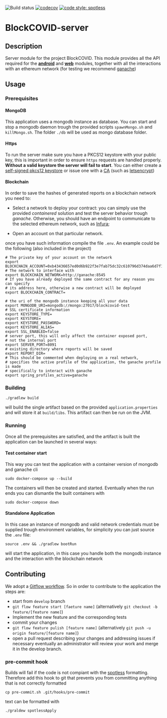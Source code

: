 ![Build status](https://github.com/SwevenSoftware/BlockCOVID-server/actions/workflows/build-server.yml/badge.svg)
[![codecov](https://codecov.io/gh/SwevenSoftware/BlockCOVID-server/branch/develop/graph/badge.svg)](https://codecov.io/gh/SwevenSoftware/BlockCOVID-server)
[![code style: spotless](https://img.shields.io/badge/code_style-spotless-ff69b4.svg)](https://github.com/diffplug/spotless)

# BlockCOVID-server
## Description
Server module for the project BlockCOVID.
This module provides all the API required for the [**android**](https://github.com/SwevenSoftware/BlockCOVID-android)
and [**web**](https://github.com/SwevenSoftware/BlockCOVID-web) modules, 
together with all the interactions with an ethereum network
(for testing we recommend [ganache](https://github.com/trufflesuite/ganache-cli))


## Usage
### Prerequisites
#### MongoDB
This application uses a mongodb instance as database. You can start and stop a mongodb daemon
trough the provided scripts `spawnMongo.sh` and `killMongo.sh`. The folder `./db` will be used as
mongo database folder.

#### Https
To run the server make sure you have a PKCS12 keystore with your public key, this is important in order to ensure `https`
requests are handled properly. **Without a valid keystore the server will fail to start**. You can either create a 
[self-signed pkcs12 keystore](https://en.wikipedia.org/wiki/Self-signed_certificate) or issue one with a 
[CA](https://it.wikipedia.org/wiki/Certificate_authority) (such as [letsencrypt](https://letsencrypt.org/))

#### Blockchain
In order to save the hashes of generated reports on a blockchain network you need to:
* Select a network to deploy your contract: you can simply use the provided *containered* solution and test the server
  behavior trough *ganache*. Otherwise, you should have an endpoint to communicate to the selected ethereum network, 
  such as [Infura](https://infura.io/);

* Open an account on that particular network.

once you have such information compile the file `.env`.
An example could be the following (also included in the project)
```shell
# The private key of your account on the network
export BLOCKCHAIN_ACCOUNT=0xb43436657ed0d6b922f3e7fab75dc32c610796d374daa6d7f1878669ff79d0e5
# The network to interface with
export BLOCKCHAIN_NETWORK=http://ganache:8545
# If you have already deployed the same contract for any reason you can specify 
# its address here, otherwise a new contract will be deployed 
export BLOCKCHAIN_CONTRACT=

# the uri of the mongodb instance keeping all your data
export MONGODB_URI=mongodb://mongo:27017/blockcovid-test
# SSL certificate information
export KEYSTORE_TYPE=
export KEYSTORE=
export KEYSTORE_PASSWORD=
export KEYSTORE_ALIAS=
export SSL_ENABLED=false
# server port, this will only affect the container exposed port,
# not the internal port
export SERVER_PORT=8091
# existing directory where reports will be saved
export REPORT_DIR=
# This should be commented when deploying on a real network,
# specifies the active profile of the application, the ganache profile is made
# specifically to interact with ganache  
export spring_profiles_active=ganache
```

### Building
```shell
./gradlew build
```
will build the single artifact based on the provided `application.properties` and will store it at `build/libs`.
This artifact can then be run on the JVM. 

### Running
Once all the prerequisites are satisfied, and the artifact is built the application can be launched in several ways:

#### Test container start
This way you can test the application with a container version of mongodb and ganache cli
```shell
sudo docker-compose up --build
```
The containers will then be created and started. Eventually when the run ends you can dismantle the built containers 
with
```shell
sudo docker-compose down
```
#### Standalone Application
In this case an instance of mongodb and valid network credentials must be supplied trough environment variables, 
for simplicity you can just source the `.env` file:
```shell
source .env && ./gradlew bootRun
```
will start the application, in this case you handle both the mongodb instance and the interaction with the 
blockchain network


## Contributing
We adopt a [Gitflow workflow](https://www.atlassian.com/git/tutorials/comparing-workflows/gitflow-workflow).
So in order to contribute to the application the steps are:
- start from `develop` branch
- `git flow feature start [faeture name]` (alternatively `git checkout -b feature/[feature name]`)
- Implement the new feature and the corresponding tests
- commit your changes
- `git flow feature pulish [feature name]` (alternatively `git push -u origin feature/[feature name]`)
- open a pull request describing your changes and addressing issues if necessary
eventually an administrator will review your work and merge it in the develop branch.
### pre-commit hook
Builds will fail if the code is not compiant with the [spotless](https://github.com/diffplug/spotless) formatting.
Therefore add this hook to git that prevents you from committing anything that is not correctly formatted
```shell
cp pre-commit.sh .git/hooks/pre-commit
```
text can be formatted with
```shell
./graldew spotlessApply
```
